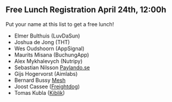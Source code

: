 ## Free Lunch Registration April 24th, 12:00h

Put your name at this list to get a free lunch!

- Elmer Bulthuis (LuvDaSun)
- Joshua de Jong (THT)
- Wes Oudshoorn (AppSignal)
- Maurits Misana (BuchungApp)
- Alex Mykhalevych (Nutripy)
- Sebastian Nilsson [Paylando.se](https://paylando.se)
- Gijs Hogervorst (Aimlabs)
- Bernard Bussy [Mesh](https://www.mesh.trade)
- Joost Cassee ([Freightdog](https://freightdog.com))
- Tomas Kubla ([Kiblik](https://github.com/kiblik))
